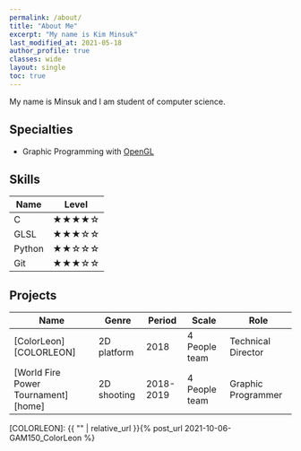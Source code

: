 ```yaml
---
permalink: /about/
title: "About Me"
excerpt: "My name is Kim Minsuk"
last_modified_at: 2021-05-18
author_profile: true
classes: wide
layout: single
toc: true
---
```

My name is Minsuk and I am student of computer science.

## Specialties
- Graphic Programming with [OpenGL](https://www.opengl.org/)

## Skills

| Name                                        | Level                                           |
| ------------------------------------------- | ----------------------------------------------- |
| C | ★★★★☆ |
| GLSL | ★★★☆☆ |
| Python | ★★☆☆☆ |
| Git | ★★★☆☆ |

## Projects

| Name                       | Genre                 | Period            | Scale        | Role           |
| -------------------------- | --------------------- | ----------------- | ------------ | -------------- |
| [ColorLeon][COLORLEON] | 2D platform | 2018 | 4 People team | Technical Director
| [World Fire Power Tournament][home] | 2D shooting | 2018-2019 | 4 People team | Graphic Programmer

[COLORLEON]: {{ "" | relative_url }}{% post_url 2021-10-06-GAM150_ColorLeon %}